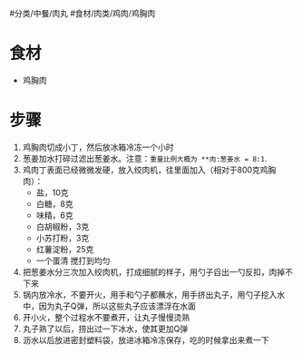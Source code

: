 #分类/中餐/肉丸 #食材/肉类/鸡肉/鸡胸肉 

# 食材
- 鸡胸肉

# 步骤
1. 鸡胸肉切成小丁，然后放冰箱冷冻一个小时
2. 葱姜加水打碎过滤出葱姜水。注意：`重量比例大概为 **肉:葱姜水 = 8:1`.
3. 鸡肉丁表面已经微微发硬，放入绞肉机，往里面加入（相对于800克鸡胸肉）：
   - 盐，10克
   - 白糖，8克
   - 味精，6克
   - 白胡椒粉，3克
   - 小苏打粉，3克
   - 红薯淀粉，25克
   - 一个蛋清
    搅打到均匀
4. 把葱姜水分三次加入绞肉机，打成细腻的样子，用勺子舀出一勺反扣，肉掉不下来
5. 锅内放冷水，不要开火，用手和勺子都蘸水，用手挤出丸子，用勺子挖入水中，因为丸子Q弹，所以这些丸子应该漂浮在水面
6. 开小火，整个过程水不要煮开，让丸子慢慢烫熟
7. 丸子熟了以后，捞出过一下冰水，使其更加Q弹
8. 沥水以后放进密封塑料袋，放进冰箱冷冻保存，吃的时候拿出来煮一下